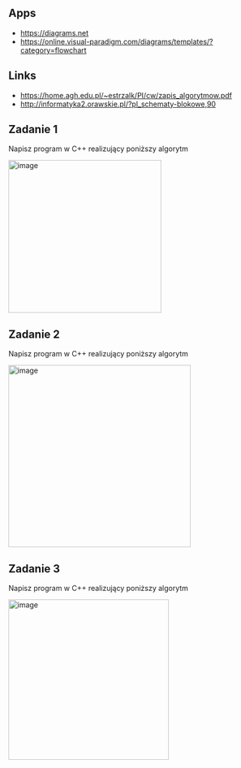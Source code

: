 ## Apps
- https://diagrams.net
- https://online.visual-paradigm.com/diagrams/templates/?category=flowchart


## Links
- https://home.agh.edu.pl/~estrzalk/PI/cw/zapis_algorytmow.pdf
- http://informatyka2.orawskie.pl/?pl_schematy-blokowe,90

## Zadanie 1
Napisz program w C++ realizujący poniższy algorytm

<img width="301" alt="image" src="https://user-images.githubusercontent.com/26519123/197586723-9dc26817-d42e-4132-b680-9b97d7d52eb1.png">

## Zadanie 2
Napisz program w C++ realizujący poniższy algorytm

<img width="359" alt="image" src="https://user-images.githubusercontent.com/26519123/197586880-a01c7f7f-cadb-443e-9064-880fe6a69c4d.png">

## Zadanie 3
Napisz program w C++ realizujący poniższy algorytm

<img width="316" alt="image" src="https://user-images.githubusercontent.com/26519123/197586992-f78b155f-ba25-4bb7-a3b7-f20965c9f836.png">
